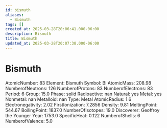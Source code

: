 ```yaml
---
id: bismuth
aliases:
  - Bismuth
tags: []
created_at: 2025-03-28T20:06:41.000-06:00
description: Bismuth
title: Bismuth
updated_at: 2025-03-28T20:07:38.000-06:00
---
```


# Bismuth
AtomicNumber: 83
Element: Bismuth
Symbol: Bi
AtomicMass: 208.98
NumberofNeutrons: 126
NumberofProtons: 83
NumberofElectrons: 83
Period: 6
Group: 15.0
Phase: solid
Radioactive: nan
Natural: yes
Metal: yes
Nonmetal: nan
Metalloid: nan
Type: Metal
AtomicRadius: 1.6
Electronegativity: 2.02
FirstIonization: 7.2856
Density: 9.81
MeltingPoint: 544.67
BoilingPoint: 1837.0
NumberOfIsotopes: 19.0
Discoverer: Geoffroy the Younger
Year: 1753.0
SpecificHeat: 0.122
NumberofShells: 6
NumberofValence: 5.0
